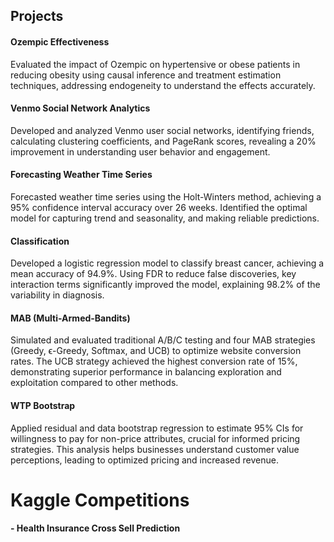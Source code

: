 ## Projects

#### Ozempic Effectiveness 
Evaluated the impact of Ozempic on hypertensive or obese patients in reducing obesity using causal inference and treatment estimation techniques, addressing endogeneity to understand the effects accurately.

#### Venmo Social Network Analytics 
Developed and analyzed Venmo user social networks, identifying friends, calculating clustering coefficients, and PageRank scores, revealing a 20% improvement in understanding user behavior and engagement.

#### Forecasting Weather Time Series 
Forecasted weather time series using the Holt-Winters method, achieving a 95% confidence interval accuracy over 26 weeks. Identified the optimal model for capturing trend and seasonality, and making reliable predictions.

#### Classification
Developed a logistic regression model to classify breast cancer, achieving a mean accuracy of 94.9%. Using FDR to reduce false discoveries, key interaction terms significantly improved the model, explaining 98.2% of the variability in diagnosis.

#### MAB (Multi-Armed-Bandits)
Simulated and evaluated traditional A/B/C testing and four MAB strategies (Greedy, ϵ-Greedy, Softmax, and UCB) to optimize website conversion rates. The UCB strategy achieved the highest conversion rate of 15%, demonstrating superior performance in balancing exploration and exploitation compared to other methods.

#### WTP Bootstrap
Applied residual and data bootstrap regression to estimate 95% CIs for willingness to pay for non-price attributes, crucial for informed pricing strategies. This analysis helps businesses understand customer value perceptions, leading to optimized pricing and increased revenue.


# Kaggle Competitions

#### - Health Insurance Cross Sell Prediction 

